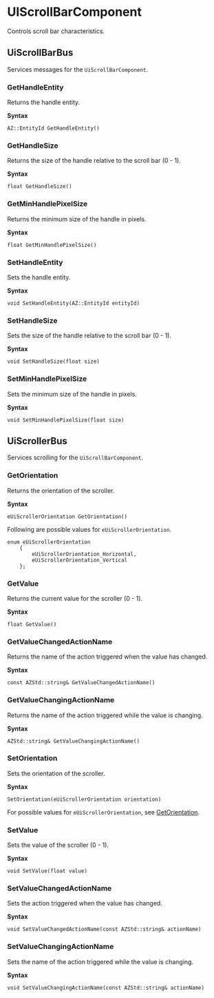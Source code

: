# UIScrollBarComponent<a name="lua-scripting-ces-api-ui-uiscrollbarcomponent"></a>

Controls scroll bar characteristics\.

## UiScrollBarBus<a name="lua-scripting-ces-api-ui-uiscrollbarcomponent-uiscrollbarbus"></a>

Services messages for the `UiScrollBarComponent`\.

### GetHandleEntity<a name="lua-scripting-ces-api-ui-uiscrollbarcomponent-uiscrollbarbus-gethandleentity"></a>

Returns the handle entity\.

**Syntax**

```
AZ::EntityId GetHandleEntity()
```

### GetHandleSize<a name="lua-scripting-ces-api-ui-uiscrollbarcomponent-uiscrollbarbus-gethandlesize"></a>

Returns the size of the handle relative to the scroll bar \(0 \- 1\)\.

**Syntax**

```
float GetHandleSize()
```

### GetMinHandlePixelSize<a name="lua-scripting-ces-api-ui-uiscrollbarcomponent-uiscrollbarbus-getminhandlepixelsize"></a>

Returns the minimum size of the handle in pixels\.

**Syntax**

```
float GetMinHandlePixelSize()
```

### SetHandleEntity<a name="lua-scripting-ces-api-ui-uiscrollbarcomponent-uiscrollbarbus-sethandleentity"></a>

Sets the handle entity\.

**Syntax**

```
void SetHandleEntity(AZ::EntityId entityId)
```

### SetHandleSize<a name="lua-scripting-ces-api-ui-uiscrollbarcomponent-uiscrollbarbus-sethandlesize"></a>

Sets the size of the handle relative to the scroll bar \(0 \- 1\)\.

**Syntax**

```
void SetHandleSize(float size)
```

### SetMinHandlePixelSize<a name="lua-scripting-ces-api-ui-uiscrollbarcomponent-uiscrollbarbus-setminhandlepixelsize"></a>

Sets the minimum size of the handle in pixels\.

**Syntax**

```
void SetMinHandlePixelSize(float size)
```

## UiScrollerBus<a name="lua-scripting-ces-api-ui-uiscrollbarcomponent-uiscrollerbus"></a>

Services scrolling for the `UiScrollBarComponent`\.

### GetOrientation<a name="lua-scripting-ces-api-ui-uiscrollbarcomponent-uiscrollerbus-getorientation"></a>

Returns the orientation of the scroller\.

**Syntax**

```
eUiScrollerOrientation GetOrientation()
```

Following are possible values for `eUiScrollerOrientation`\.

```
enum eUiScrollerOrientation
    {
        eUiScrollerOrientation_Horizontal,
        eUiScrollerOrientation_Vertical
    };
```

### GetValue<a name="lua-scripting-ces-api-ui-uiscrollbarcomponent-uiscrollerbus-getvalue"></a>

Returns the current value for the scroller \(0 \- 1\)\.

**Syntax**

```
float GetValue()
```

### GetValueChangedActionName<a name="lua-scripting-ces-api-ui-uiscrollbarcomponent-uiscrollerbus-getvaluechangedactionname"></a>

Returns the name of the action triggered when the value has changed\.

**Syntax**

```
const AZStd::string& GetValueChangedActionName() 
```

### GetValueChangingActionName<a name="lua-scripting-ces-api-ui-uiscrollbarcomponent-uiscrollerbus-getvaluechangingactionname"></a>

Returns the name of the action triggered while the value is changing\.

**Syntax**

```
AZStd::string& GetValueChangingActionName() 
```

### SetOrientation<a name="lua-scripting-ces-api-ui-uiscrollbarcomponent-uiscrollerbus-setorientation"></a>

Sets the orientation of the scroller\.

**Syntax**

```
SetOrientation(eUiScrollerOrientation orientation) 
```

For possible values for `eUiScrollerOrientation`, see [GetOrientation](#lua-scripting-ces-api-ui-uiscrollbarcomponent-uiscrollerbus-getorientation)\.

### SetValue<a name="lua-scripting-ces-api-ui-uiscrollbarcomponent-uiscrollerbus-setvalue"></a>

Sets the value of the scroller \(0 \- 1\)\.

**Syntax**

```
void SetValue(float value)
```

### SetValueChangedActionName<a name="lua-scripting-ces-api-ui-uiscrollbarcomponent-uiscrollerbus-setvaluechangedactionname"></a>

Sets the action triggered when the value has changed\.

**Syntax**

```
void SetValueChangedActionName(const AZStd::string& actionName)
```

### SetValueChangingActionName<a name="lua-scripting-ces-api-ui-uiscrollbarcomponent-uiscrollerbus-setvaluechangingactionname"></a>

Sets the name of the action triggered while the value is changing\.

**Syntax**

```
void SetValueChangingActionName(const AZStd::string& actionName)
```
